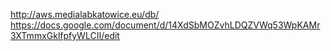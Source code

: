 http://aws.medialabkatowice.eu/db/
https://docs.google.com/document/d/14XdSbMOZvhLDQZVWq53WpKAMr3XTmmxGklfpfyWLCII/edit
